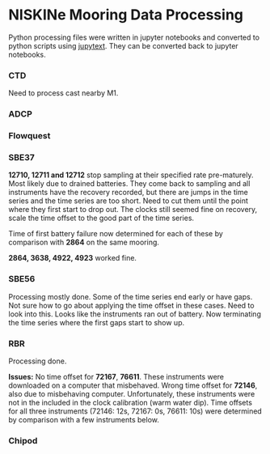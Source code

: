 NISKINe Mooring Data Processing
===============================

Python processing files were written in jupyter notebooks and converted to python scripts using [jupytext](https://jupytext.readthedocs.io/en/latest/). They can be converted back to jupyter notebooks.

### CTD
Need to process cast nearby M1.

### ADCP

### Flowquest

### SBE37
**12710, 12711 and 12712** stop sampling at their specified rate pre-maturely. Most likely due to drained batteries. They come back to sampling and all instruments have the recovery recorded, but there are jumps in the time series and the time series are too short. Need to cut them until the point where they first start to drop out. The clocks still seemed fine on recovery, scale the time offset to the good part of the time series.

Time of first battery failure now determined for each of these by comparison with **2864** on the same mooring.

**2864, 3638, 4922, 4923** worked fine.

### SBE56
Processing mostly done.
Some of the time series end early or have gaps. Not sure how to go about applying the time offset in these cases. Need to look into this. Looks like the instruments ran out of battery. Now terminating the time series where the first gaps start to show up.

### RBR
Processing done.

**Issues:** No time offset for **72167**, **76611**. These instruments were downloaded on a computer that misbehaved. Wrong time offset for **72146**, also due to misbehaving computer. Unfortunately, these instruments were not in the included in the clock calibration (warm water dip).
Time offsets for all three instruments (72146: 12s, 72167: 0s, 76611: 10s) were determined by comparison with a few instruments below.

### Chipod
